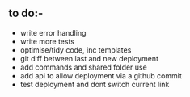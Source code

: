 ## to do:-
- write error handling
- write more tests 
- optimise/tidy code, inc templates
- git diff between last and new deployment
- add commands and shared folder use
- add api to allow deployment via a github commit
- test deployment and dont switch current link
